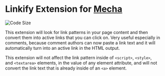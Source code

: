 Linkify Extension for [Mecha](https://github.com/mecha-cms/mecha)
=================================================================

![Code Size](https://img.shields.io/github/languages/code-size/mecha-cms/x.linkify?color=%23444&style=for-the-badge)

This extension will look for link patterns in your page content and then convert them into active links that you can
click on. Very useful especially in comments, because comment authors can now paste a link text and it will
automatically turn into an active link in the HTML output.

This extension will not affect the link pattern inside of `<script>`, `<style>`, and `<textarea>` elements, in the value
of any element attribute, and will not convert the link text that is already inside of an `<a>` element.